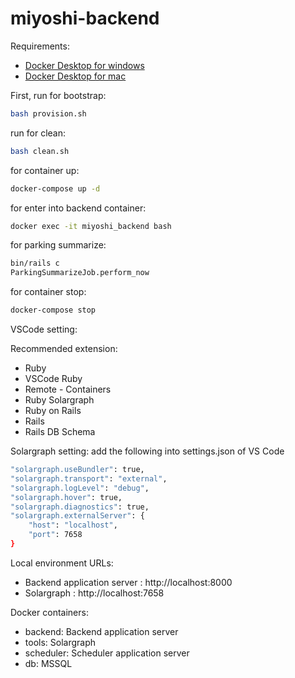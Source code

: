 # miyoshi-backend

Requirements:

- [Docker Desktop for windows](https://hub.docker.com/editions/community/docker-ce-desktop-windows)
- [Docker Desktop for mac](https://docs.docker.com/desktop/install/mac-install)

First, run for bootstrap:

```bash
bash provision.sh
```

run for clean:

```bash
bash clean.sh
```

for container up:

```bash
docker-compose up -d
```

for enter into backend container:

```bash
docker exec -it miyoshi_backend bash
```

for parking summarize:

```bash
bin/rails c
ParkingSummarizeJob.perform_now
```

for container stop:

```bash
docker-compose stop
```

VSCode setting:

Recommended extension:
- Ruby
- VSCode Ruby
- Remote - Containers
- Ruby Solargraph
- Ruby on Rails
- Rails
- Rails DB Schema

Solargraph setting: add the following into settings.json of VS Code
```bash
"solargraph.useBundler": true,
"solargraph.transport": "external",
"solargraph.logLevel": "debug",
"solargraph.hover": true,
"solargraph.diagnostics": true,
"solargraph.externalServer": {
    "host": "localhost",
    "port": 7658
}
```

Local environment URLs:
* Backend application server : http://localhost:8000
* Solargraph                 : http://localhost:7658

Docker containers:
* backend: Backend application server
* tools: Solargraph
* scheduler: Scheduler application server
* db: MSSQL
